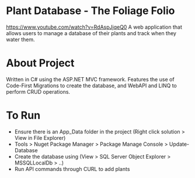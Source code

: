 # Plant Database - The Foliage Folio
https://www.youtube.com/watch?v=RdAspJjqeQ0
A web application that allows users to manage a database of their plants and track when they water them.

# About Project
Written in C# using the ASP.NET MVC framework. Features the use of Code-First Migrations to create the database, and WebAPI and LINQ to perform CRUD operations.

# To Run
- Ensure there is an App_Data folder in the project (Right click solution > View in File Explorer)
- Tools > Nuget Package Manager > Package Manage Console > Update-Database
- Create the database using (View > SQL Server Object Explorer > MSSQLLocalDb > ..)
- Run API commands through CURL to add plants

